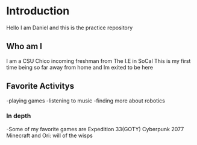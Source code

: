 # Introduction
Hello I am Daniel and this is the practice repository
## Who am I 
I am a CSU Chico incoming freshman from The I.E in SoCal
This is my first time being so far away from home and Im exited to be here
## Favorite Activitys 
-playing games
-listening to music 
-finding more about robotics
### In depth
-Some of my favorite games are Expedition 33(GOTY) Cyberpunk 2077 Minecraft and Ori: will of the wisps

